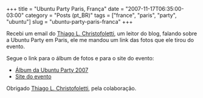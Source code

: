+++
title = "Ubuntu Party Paris, França"
date = "2007-11-17T06:35:00-03:00"
category = "Posts (pt_BR)"
tags = ["france", "paris", "party", "ubuntu"]
slug = "ubuntu-party-paris-franca"
+++

Recebi um email do [Thiago L. Christofoletti](http://blog.mobbbi-dev.com/), um
leitor do blog, falando sobre a Ubuntu Party em Paris, ele me mandou um link
das fotos que ele tirou do evento.

Segue o link para o álbum de fotos e para o site do evento:

-  [Álbum da Ubuntu Party
   2007](http://picasaweb.google.com.br/tlchristofoletti/UbuntuParty2007)
-  [Site do evento](http://www.ubuntu-party.org/)

Obrigado [Thiago L. Christofoletti](http://blog.mobbbi-dev.com/), pela
colaboração.
